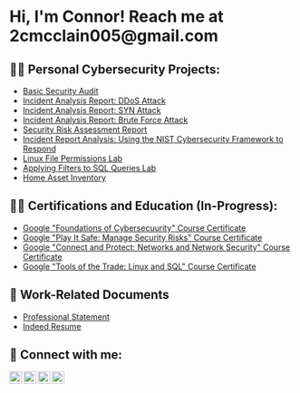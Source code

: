 <h1>Hi, I'm Connor! Reach me at 2cmcclain005@gmail.com </h1>

<h2>👨‍💻 Personal Cybersecurity Projects:</h2>

- [Basic Security Audit](https://docs.google.com/document/d/1pZE2ZnXIwHnFeTcq2dfuPKbCrABbIRvONP77ZSjYNYs/edit)
- [Incident Analysis Report: DDoS Attack](https://docs.google.com/document/d/1KlDf2Dhcqwm5-OIWYHDmP5qlKei_YgxH9pKmMA1KAow/edit#heading=h.mjm21hvi0jz5)
- [Incident Analysis Report: SYN Attack](https://docs.google.com/document/d/1f4ukcCJim5ojruO4SkrS3ESgUK3w22QNegNHi-Zo4l4/edit#heading=h.rkogpw759h9x)
- [Incident Analysis Report: Brute Force Attack](https://docs.google.com/document/d/12roHFY05NYu69ZQl0y-SLF0u5knYt4wsyF1Nv9w_Rus/edit#heading=h.1wxj3sdlx0rd)
- [Security Risk Assessment Report](https://docs.google.com/document/d/16K3pOW_MdYZHMF97qqfemWjvbLn1-cggyKScP6rB4ds/edit)
- [Incident Report Analysis: Using the NIST Cybersecurity Framework to Respond](https://docs.google.com/document/d/1OKRVTtpT5q2MXSGlLGHMjBU7W7qzcnuZUeY1y4Gmjt8/edit)
- [Linux File Permissions Lab](https://docs.google.com/document/d/1LYU4c8y-w5RoVqLWQ55oUzKhJyRdRsG5oO91zHlkML0/edit)
- [Applying Filters to SQL Queries Lab](https://docs.google.com/document/d/1KHeL0sKehRiyvPIaPPW4OyP72qo-TlXPjxm080rEwHo/edit?resourcekey=0-bZYQEpJNhCHH-t4BOOFpXQ#heading=h.adnh333husy)
- [Home Asset Inventory](https://docs.google.com/spreadsheets/d/1dhoh3wo9W4nhmUFiWhXhNKLpVG-U-X3BL7Mns8o7mVA/edit#gid=0)

<h2>👨‍🎓 Certifications and Education (In-Progress):</h2>

- [Google "Foundations of Cybersecuurity" Course Certificate](https://coursera.org/share/90c6059b85789bfb446f2581d34110a1)
- [Google "Play It Safe: Manage Security Risks" Course Certificate](https://coursera.org/share/7e53b7bc7b1b7f9f2cd5d3b80299292d)
- [Google "Connect and Protect: Networks and Network Security" Course Certificate](https://coursera.org/share/11685645f9bbb183021191edf8c2a951)
- [Google "Tools of the Trade: Linux and SQL" Course Certificate](https://coursera.org/share/17060e9afdbb78258ca0bf19d707af40)

<h2>📄 Work-Related Documents</h2>

- [Professional Statement](https://docs.google.com/document/d/1BL3ECzgBIAuB5qFKYss1U8-hmzasyVQnnJSMJcKobRo/edit)
- [Indeed Resume](https://profile.indeed.com/resume)

<h2> 🤳 Connect with me:</h2>

[<img align="left" alt="ConnorMcClain | YouTube" width="22px" src="https://cdn.jsdelivr.net/npm/simple-icons@v3/icons/youtube.svg" />][youtube]
[<img align="left" alt="ConnorMcClain | Twitter" width="22px" src="https://cdn.jsdelivr.net/npm/simple-icons@v3/icons/twitter.svg" />][twitter]
[<img align="left" alt="ConnorMcClain | LinkedIn" width="22px" src="https://cdn.jsdelivr.net/npm/simple-icons@v3/icons/linkedin.svg" />][linkedin]
[<img align="left" alt="ConnorMcClain | Instagram" width="22px" src="https://cdn.jsdelivr.net/npm/simple-icons@v3/icons/instagram.svg" />][instagram]

[twitter]: https://twitter.com/2cmcclain005
[youtube]: https://www.youtube.com/channel/UCVC3G0xA4F8OW6CJ_XfAmyw
[instagram]: https://www.instagram.com/frankocean.ismydad/
[linkedin]: https://www.linkedin.com/in/connor-undefined-31786b2a1/

<!--
**joshmadakor1/joshmadakor1** is a ✨ _special_ ✨ repository because its `README.md` (this file) appears on your GitHub profile.

Here are some ideas to get you started:

- 🔭 I’m currently working on ...
- 🌱 I’m currently learning ...
- 👯 I’m looking to collaborate on ...
- 🤔 I’m looking for help with ...
- 💬 Ask me about ...
- 📫 How to reach me: ...
- 😄 Pronouns: ...
- ⚡ Fun fact: ...
-->
